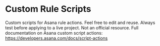# Custom Rule Scripts
Custom scripts for Asana rule actions.
Feel free to edit and reuse. Always test before applying to a live project. 
Not an official resource.
Full documentation on Asana custom script actions: https://developers.asana.com/docs/script-actions
